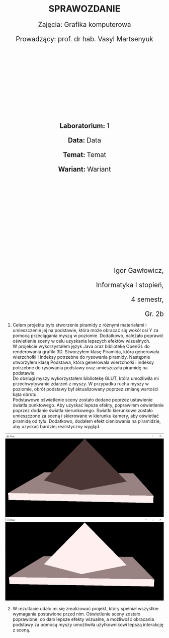<style>
  h1,
  h2,
  h3,
  h4 {
    border-bottom: 0;
    display: flex;
    flex-direction: column;
    align-items: center;
    margin-bottom: 0;
    font-weight: bold;
  }
  p{
    font-size: 1.5em;
    margin-bottom: 0;
  }
</style>

<h1>SPRAWOZDANIE</h1>
<p align="center">Zajęcia: Grafika komputerowa</p>
<p align="center">Prowadzący: prof. dr hab. Vasyl Martsenyuk</p>

&nbsp;

&nbsp;

&nbsp;

&nbsp;

&nbsp;

<p align="center"><b>Laboratorium: </b>1</p>
<p align="center"><b>Data: </b>Data</p>
<p align="center"><b>Temat: </b>Temat</p>
<p align="center"><b>Wariant: </b>Wariant</p>

&nbsp;

&nbsp;

&nbsp;

&nbsp;

&nbsp;

&nbsp;

<p align="end">Igor Gawłowicz,</p>
<p align="end">Informatyka I stopień,</p>
<p align="end">4 semestr,</p>
<p align="end">Gr. 2b</p>

<div style="page-break-after: always;"></div>

1. Celem projektu było stworzenie piramidy z różnymi materiałami i umieszczenie jej na podstawie, która może obracać się wokół osi Y za pomocą przeciągania myszą w poziomie. Dodatkowo, należało poprawić oświetlenie sceny w celu uzyskania lepszych efektów wizualnych. \
 W projekcie wykorzystałem język Java oraz bibliotekę OpenGL do renderowania grafiki 3D. Stworzyłem klasę Piramida, która generowała wierzchołki i indeksy potrzebne do rysowania piramidy. Następnie utworzyłem klasę Podstawa, która generowała wierzchołki i indeksy potrzebne do rysowania podstawy oraz umieszczała piramidę na podstawie. \
 Do obsługi myszy wykorzystałem bibliotekę GLUT, która umożliwiła mi przechwytywanie zdarzeń z myszy. W przypadku ruchu myszy w poziomie, obrót podstawy był aktualizowany poprzez zmianę wartości kąta obrotu. \
 Podstawowe oświetlenie sceny zostało dodane poprzez ustawienie światła punktowego. Aby uzyskać lepsze efekty, poprawiłem oświetlenie poprzez dodanie światła kierunkowego. Światło kierunkowe zostało umieszczone za sceną i skierowane w kierunku kamery, aby oświetlać piramidę od tyłu. Dodatkowo, dodałem efekt cieniowania na piramidzie, aby uzyskać bardziej realistyczny wygląd.
<div align="center">
     <img src="przod.png" />
</div>
<div align="center">
     <img src="tyl.png" />
</div>

2. W rezultacie udało mi się zrealizować projekt, który spełniał wszystkie wymagania postawione przed nim. Oświetlenie sceny zostało poprawione, co dało lepsze efekty wizualne, a możliwość obracania podstawy za pomocą myszy umożliwiła użytkownikowi lepszą interakcję z sceną.
